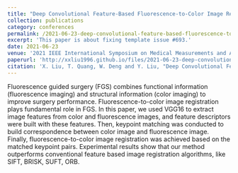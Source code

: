 ```yaml
---
title: "Deep Convolutional Feature-Based Fluorescence-to-Color Image Registration"
collection: publications
category: conferences
permalink: /2021-06-23-deep-convolutional-feature-based-fluorescence-to-color-image-registration
excerpt: 'This paper is about fixing template issue #693.'
date: 2021-06-23
venue: '2021 IEEE International Symposium on Medical Measurements and Applications (MeMeA)'
paperurl: 'http://xxliu1996.github.io/files/2021-06-23-deep-convolutional-feature-based-fluorescence-to-color-image-registration.pdf'
citation: 'X. Liu, T. Quang, W. Deng and Y. Liu, "Deep Convolutional Feature-Based Fluorescence-to-Color Image Registration," 2021 IEEE International Symposium on Medical Measurements and Applications (MeMeA), Lausanne, Switzerland, 2021, pp. 1-6, doi: 10.1109/MeMeA52024.2021.9478607.'
---
```


Fluorescence guided surgery (FGS) combines functional information (fluorescence imaging) and structural information (color imaging) to improve surgery performance. Fluorescence-to-color image registration plays fundamental role in FGS. In this paper, we used VGG16 to extract image features from color and fluorescence images, and feature descriptors were built with these features. Then, keypoint matching was conducted to build correspondence between color image and fluorescence image. Finally, fluorescence-to-color image registration was achieved based on the matched keypoint pairs. Experimental results show that our method outperforms conventional feature based image registration algorithms, like SIFT, BRISK, SUFT, ORB. 
